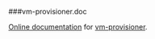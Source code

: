 ###vm-provisioner.doc

[Online documentation](http://milewdev.github.io/vm-provisioner.doc/) for [vm-provisioner](https://github.com/milewdev/vm-provisioner).
